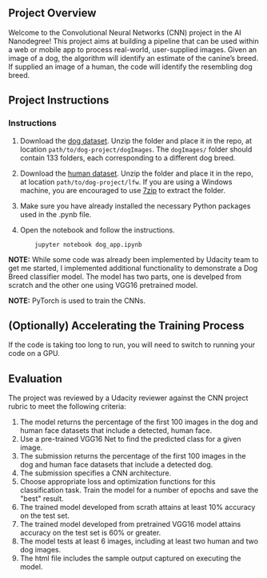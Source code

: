[//]: # (Image References)

## Project Overview

Welcome to the Convolutional Neural Networks (CNN) project in the AI Nanodegree! This project aims at building a pipeline that can be used within a web or mobile app to process real-world, user-supplied images.  Given an image of a dog, the algorithm will identify an estimate of the canine’s breed.  If supplied an image of a human, the code will identify the resembling dog breed.  

## Project Instructions

### Instructions

1. Download the [dog dataset](https://s3-us-west-1.amazonaws.com/udacity-aind/dog-project/dogImages.zip).  Unzip the folder and place it in the repo, at location `path/to/dog-project/dogImages`.  The `dogImages/` folder should contain 133 folders, each corresponding to a different dog breed.
2. Download the [human dataset](http://vis-www.cs.umass.edu/lfw/lfw.tgz).  Unzip the folder and place it in the repo, at location `path/to/dog-project/lfw`.  If you are using a Windows machine, you are encouraged to use [7zip](http://www.7-zip.org/) to extract the folder. 
3. Make sure you have already installed the necessary Python packages used in the .pynb file. 
4. Open the notebook and follow the instructions.
	
	```
		jupyter notebook dog_app.ipynb
	```

__NOTE:__ While some code was already been implemented by Udacity team to get me started, I implemented additional functionality to demonstrate a Dog Breed classifier model. The model has two parts, one is develped from scratch and the other one using VGG16 pretrained model.

__NOTE:__ PyTorch is used to train the CNNs.

## (Optionally) Accelerating the Training Process 

If the code is taking too long to run, you will need to switch to running your code on a GPU.  

## Evaluation

The project was reviewed by a Udacity reviewer against the CNN project rubric to meet the following criteria:

1. The model returns the percentage of the first 100 images in the dog and human face datasets that include a detected, human face.
2. Use a pre-trained VGG16 Net to find the predicted class for a given image. 
3. The submission returns the percentage of the first 100 images in the dog and human face datasets that include a detected dog.
4. The submission specifies a CNN architecture.
5. Choose appropriate loss and optimization functions for this classification task. Train the model for a number of epochs and save the "best" result.
6. The trained model developed from scrath attains at least 10% accuracy on the test set.
7. The trained model developed from pretrained VGG16 model attains accuracy on the test set is 60% or greater.
8. The model tests at least 6 images, including at least two human and two dog images.
9. The html file includes the sample output captured on executing the model.
